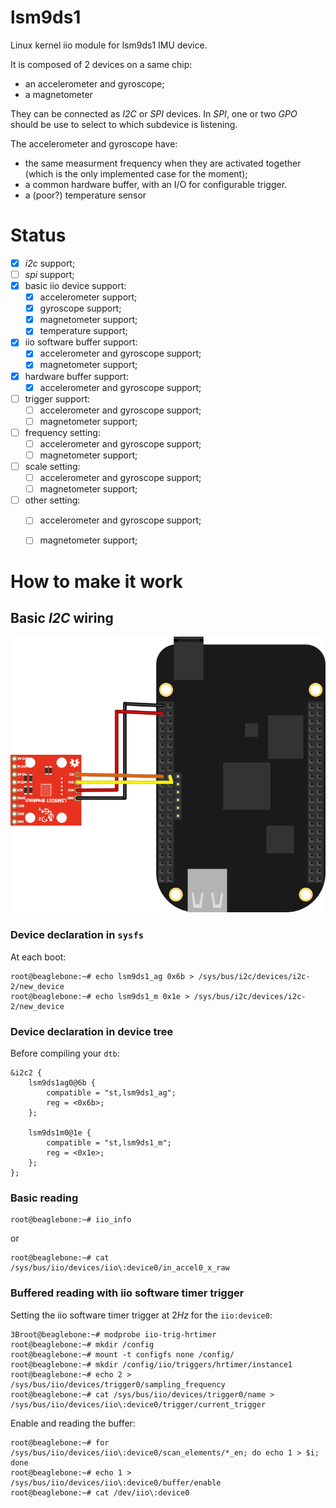 # lsm9ds1
Linux kernel iio module for lsm9ds1 IMU device.

It is composed of 2 devices on a same chip:

* an accelerometer and gyroscope;
* a magnetometer

They can be connected as *I2C* or *SPI* devices. In *SPI*, one or two
*GPO* should be use to select to which subdevice is listening.

The accelerometer and gyroscope have:

* the same measurment frequency when they are activated together
  (which is the only implemented case for the moment);
* a common hardware buffer, with an I/O for configurable trigger.
* a (poor?) temperature sensor


# Status #

* [x] *i2c* support;
* [ ] *spi* support;
* [x] basic iio device support:
  * [x] accelerometer support;
  * [x] gyroscope support;
  * [x] magnetometer support;
  * [x] temperature support;
* [x] iio software buffer support:
  * [x] accelerometer and gyroscope support;
  * [x] magnetometer support;
* [x] hardware buffer support:
  * [x] accelerometer and gyroscope support;
* [ ] trigger support:
  * [ ] accelerometer and gyroscope support;
  * [ ] magnetometer support;
* [ ] frequency setting:
  * [ ] accelerometer and gyroscope support;
  * [ ] magnetometer support;
* [ ] scale setting:
  * [ ] accelerometer and gyroscope support;
  * [ ] magnetometer support;
* [ ] other setting:
  * [ ] accelerometer and gyroscope support;
  * [ ] magnetometer support;



# How to make it work #

## Basic *I2C* wiring ##

![basic wiring](beaglebone_lsm9ds1_bb.svg "Basic wiring")

### Device declaration in `sysfs` ###

At each boot:

```shell
root@beaglebone:~# echo lsm9ds1_ag 0x6b > /sys/bus/i2c/devices/i2c-2/new_device
root@beaglebone:~# echo lsm9ds1_m 0x1e > /sys/bus/i2c/devices/i2c-2/new_device
```

### Device declaration in device tree ###

Before compiling your `dtb`:

```
&i2c2 {
	lsm9ds1ag0@6b {
		compatible = "st,lsm9ds1_ag";
		reg = <0x6b>;
	};

	lsm9ds1m0@1e {
		compatible = "st,lsm9ds1_m";
		reg = <0x1e>;
	};
};
```

### Basic reading ###

```shell
root@beaglebone:~# iio_info
```

or 

```shell
root@beaglebone:~# cat /sys/bus/iio/devices/iio\:device0/in_accel0_x_raw
```


### Buffered reading with iio software timer trigger ###

Setting the iio software timer trigger at $2Hz$ for the `iio:device0`:

```shell
3Broot@beaglebone:~# modprobe iio-trig-hrtimer
root@beaglebone:~# mkdir /config
root@beaglebone:~# mount -t configfs none /config/
root@beaglebone:~# mkdir /config/iio/triggers/hrtimer/instance1
root@beaglebone:~# echo 2 > /sys/bus/iio/devices/trigger0/sampling_frequency
root@beaglebone:~# cat /sys/bus/iio/devices/trigger0/name > /sys/bus/iio/devices/iio\:device0/trigger/current_trigger
```

Enable and reading the buffer:

```shell
root@beaglebone:~# for /sys/bus/iio/devices/iio\:device0/scan_elements/*_en; do echo 1 > $i; done
root@beaglebone:~# echo 1 > /sys/bus/iio/devices/iio\:device0/buffer/enable
root@beaglebone:~# cat /dev/iio\:device0
```

